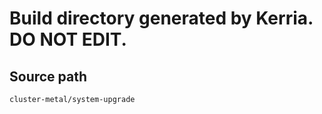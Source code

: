 # Build directory generated by Kerria. **DO NOT EDIT.**

## Source path
```
cluster-metal/system-upgrade
```
